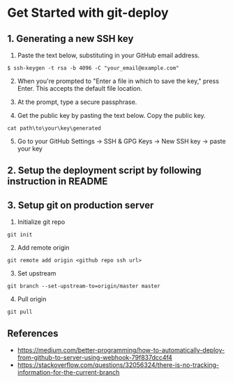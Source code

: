 # Get Started with git-deploy

## 1. Generating a new SSH key
1. Paste the text below, substituting in your GitHub email address.
```
$ ssh-keygen -t rsa -b 4096 -C "your_email@example.com"
```

2. When you're prompted to "Enter a file in which to save the key," press Enter. This accepts the default file location.

3. At the prompt, type a secure passphrase.

4. Get the public key by pasting the text below. Copy the public key.
```
cat path\to\your\key\generated
```

5. Go to your GitHub Settings -> SSH & GPG Keys -> New SSH key -> paste your key

## 2. Setup the deployment script by following instruction in README

## 3. Setup git on production server
1. Initialize git repo
```
git init
```

2. Add remote origin
```
git remote add origin <github repo ssh url>
```

3. Set upstream
```
git branch --set-upstream-to=origin/master master
```

4. Pull origin
```
git pull
```


## References
- https://medium.com/better-programming/how-to-automatically-deploy-from-github-to-server-using-webhook-79f837dcc4f4
- https://stackoverflow.com/questions/32056324/there-is-no-tracking-information-for-the-current-branch
